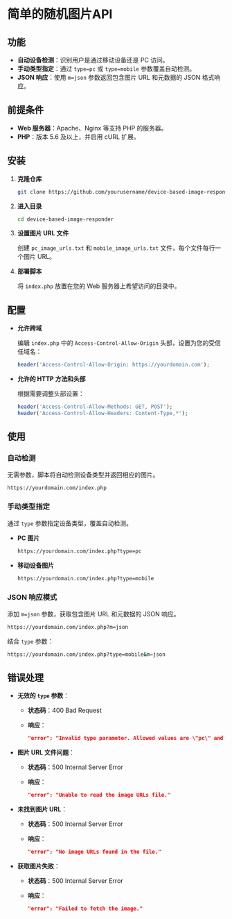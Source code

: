 # 简单的随机图片API

## 功能

- **自动设备检测**：识别用户是通过移动设备还是 PC 访问。
- **手动类型指定**：通过 `type=pc` 或 `type=mobile` 参数覆盖自动检测。
- **JSON 响应**：使用 `m=json` 参数返回包含图片 URL 和元数据的 JSON 格式响应。

## 前提条件

- **Web 服务器**：Apache、Nginx 等支持 PHP 的服务器。
- **PHP**：版本 5.6 及以上，并启用 cURL 扩展。

## 安装

1. **克隆仓库**

   ```bash
   git clone https://github.com/yourusername/device-based-image-responder.git
   ```

2. **进入目录**

   ```bash
   cd device-based-image-responder
   ```

3. **设置图片 URL 文件**

   创建 `pc_image_urls.txt` 和 `mobile_image_urls.txt` 文件，每个文件每行一个图片 URL。

4. **部署脚本**

   将 `index.php` 放置在您的 Web 服务器上希望访问的目录中。

## 配置

- **允许跨域**

  编辑 `index.php` 中的 `Access-Control-Allow-Origin` 头部，设置为您的受信任域名：

  ```php
  header('Access-Control-Allow-Origin: https://yourdomain.com');
  ```

- **允许的 HTTP 方法和头部**

  根据需要调整头部设置：

  ```php
  header('Access-Control-Allow-Methods: GET, POST');
  header('Access-Control-Allow-Headers: Content-Type,*');
  ```

## 使用

### 自动检测

无需参数，脚本将自动检测设备类型并返回相应的图片。

```bash
https://yourdomain.com/index.php
```

### 手动类型指定

通过 `type` 参数指定设备类型，覆盖自动检测。

- **PC 图片**

  ```bash
  https://yourdomain.com/index.php?type=pc
  ```

- **移动设备图片**

  ```bash
  https://yourdomain.com/index.php?type=mobile
  ```

### JSON 响应模式

添加 `m=json` 参数，获取包含图片 URL 和元数据的 JSON 响应。

```bash
https://yourdomain.com/index.php?m=json
```

结合 `type` 参数：

```bash
https://yourdomain.com/index.php?type=mobile&m=json
```

## 错误处理

- **无效的 `type` 参数**：

  - **状态码**：400 Bad Request

  - **响应**：

    ```json
    "error": "Invalid type parameter. Allowed values are \"pc\" and \"mobile\"."
    ```
  
- **图片 URL 文件问题**：

  - **状态码**：500 Internal Server Error

  - **响应**：

    ```json
    "error": "Unable to read the image URLs file."
    ```
  
- **未找到图片 URL**：

  - **状态码**：500 Internal Server Error

  - **响应**：

    ```json
    "error": "No image URLs found in the file."
    ```
  
- **获取图片失败**：

  - **状态码**：500 Internal Server Error

  - **响应**：

    ```json
    "error": "Failed to fetch the image."
    ```